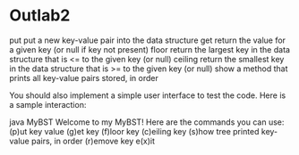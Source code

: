 # Outlab2

put   put a new key-value pair into the data structure
get   return the value for a given key (or null if key not present)
floor return the largest key in the data structure that is <= to the given key (or null)
ceiling return the smallest key in the data structure that is >= to the given key (or null)
show  a method that prints all key-value pairs stored, in order

You should also implement a simple user interface to test the code.  Here is a sample interaction:

java MyBST
Welcome to my MyBST!
Here are the commands you can use:
(p)ut key value
(g)et key
(f)loor key
(c)eiling key
(s)how tree printed key-value pairs, in order
(r)emove key
e(x)it
